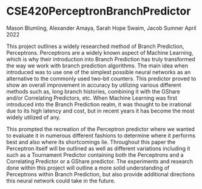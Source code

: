 # CSE420PerceptronBranchPredictor
Mason Blumling, Alexander Amaya, Sarah Hope Swaim,  Jacob Sumner
April 2022

This project outlines a widely researched method of Branch Prediction, Perceptrons. Perceptrons are a widely known aspect of Machine Learning, which is why their introduction into Branch Prediction has truly transformed the way we work with branch prediction algorithms. The main idea when introduced was to use one of the simplest possible neural networks as an alternative to the commonly used two-bit counters. This predictor proved to show an overall improvement in accuracy by utilizing various different methods such as, long branch histories, combining it with the GShare and/or Correlating Predictors, etc. When Machine Learning was first introduced into the Branch Prediction realm, it was thought to be irrational due to its high latency and cost, but in recent years it has become the most widely utilized of any.
 
This prompted the recreation of the Perceptron predictor where we wanted to evaluate it in numerous different fashions to determine where it performs best and also where its shortcomings lie. Throughout this paper the Perceptron itself will be outlined as well as different variations including it such as a Tournament Predictor containing both the Perceptrons and a Correlating Predictor or a GShare predictor. The experiments and research done within this project will outline a more solid understanding of Perceptrons within Branch Prediction, but also provide additional directions this neural network could take in the future.
